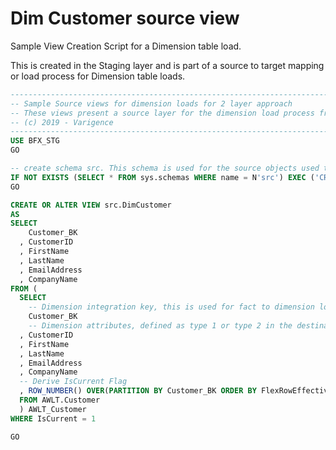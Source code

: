 # Dim Customer source view

Sample View Creation Script for a Dimension table load.

This is created in the Staging layer and is part of a source to target mapping or load process for Dimension table loads.

```sql
----------------------------------------------------------------------------------------------------
-- Sample Source views for dimension loads for 2 layer approach
-- These views present a source layer for the dimension load process from staging directly to data mart
-- (c) 2019 - Varigence
----------------------------------------------------------------------------------------------------
USE BFX_STG
GO

-- create schema src. This schema is used for the source objects used to load the next layer
IF NOT EXISTS (SELECT * FROM sys.schemas WHERE name = N'src') EXEC ('CREATE SCHEMA [src] AUTHORIZATION [dbo]')
GO

CREATE OR ALTER VIEW src.DimCustomer
AS
SELECT
    Customer_BK
  , CustomerID
  , FirstName
  , LastName
  , EmailAddress
  , CompanyName
FROM (
  SELECT
    -- Dimension integration key, this is used for fact to dimension lookups later
    Customer_BK
    -- Dimension attributes, defined as type 1 or type 2 in the destination table
  , CustomerID
  , FirstName
  , LastName
  , EmailAddress
  , CompanyName
  -- Derive IsCurrent Flag
  , ROW_NUMBER() OVER(PARTITION BY Customer_BK ORDER BY FlexRowEffectiveFromDate DESC) AS IsCurrent
  FROM AWLT.Customer
  ) AWLT_Customer
WHERE IsCurrent = 1

GO
```